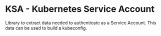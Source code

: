 # KSA - Kubernetes Service Account

Library to extract data needed to authenticate as a Service Account.
This data can be used to build a kubeconfig.
